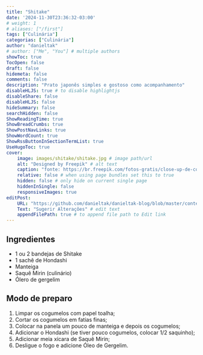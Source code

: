 ```yaml
---
title: "Shitake"
date: '2024-11-30T23:36:32-03:00'
# weight: 1
# aliases: ["/first"]
tags: ["Culinária"]
categorias: ["Culinária"]
author: "danieltak"
# author: ["Me", "You"] # multiple authors
showToc: true
TocOpen: false
draft: false
hidemeta: false
comments: false
description: "Prato japonês simples e gostoso como acompanhamento"
disableHLJS: true # to disable highlightjs
disableShare: false
disableHLJS: false
hideSummary: false
searchHidden: false
ShowReadingTime: true
ShowBreadCrumbs: true
ShowPostNavLinks: true
ShowWordCount: true
ShowRssButtonInSectionTermList: true
UseHugoToc: true
cover:
    image: images/shitake/shitake.jpg # image path/url
    alt: "Designed by Freepik" # alt text
    caption: "fonte: https://br.freepik.com/fotos-gratis/close-up-de-cogumelos-na-jarra_10889933.htm#fromView=search&page=1&position=38&uuid=b31f2d28-ab4f-4c19-942b-590c09573603" # display caption under cover
    relative: false # when using page bundles set this to true
    hidden: false # only hide on current single page
    hiddenInSingle: false
    responsiveImages: true
editPost:
    URL: "https://github.com/danieltak/danieltak-blog/blob/master/content"
    Text: "Sugerir Alterações" # edit text
    appendFilePath: true # to append file path to Edit link
---
```



## Ingredientes

- 1 ou 2 bandejas de Shitake
- 1 sachê de Hondashi
- Manteiga
- Saquê Mirin (culinário)
- Ólero de gergelim

## Modo de preparo

1. Limpar os cogumelos com papel toalha;
2. Cortar os cogumelos em fatias finas;
3. Colocar na panela um pouco de manteiga e depois os cogumelos;
4. Adicionar o Hondashi (se tiver pouco cogumelos, colocar 1/2 saquinho);
5. Adicionar meia xícara de Saquê Mirin;
6. Desligue o fogo e adicione Óleo de Gergelim.